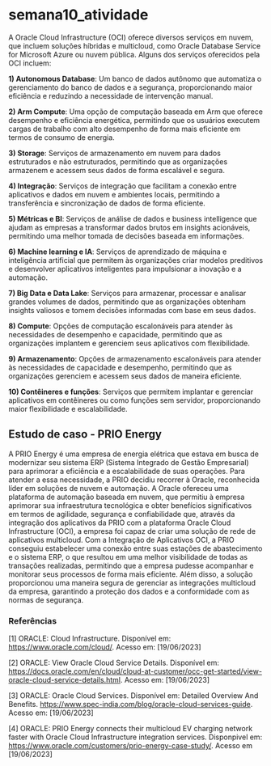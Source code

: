 # semana10_atividade
A Oracle Cloud Infrastructure (OCI) oferece diversos serviços em nuvem, que incluem soluções híbridas e multicloud, como Oracle Database Service for Microsoft Azure ou nuvem pública. Alguns dos serviços oferecidos pela OCI incluem:

**1) Autonomous Database**: Um banco de dados autônomo que automatiza o gerenciamento do banco de dados e a segurança, proporcionando maior eficiência e reduzindo a necessidade de intervenção manual.

**2) Arm Compute**: Uma opção de computação baseada em Arm que oferece desempenho e eficiência energética, permitindo que os usuários executem cargas de trabalho com alto desempenho de forma mais eficiente em termos de consumo de energia.

**3) Storage**: Serviços de armazenamento em nuvem para dados estruturados e não estruturados, permitindo que as organizações armazenem e acessem seus dados de forma escalável e segura.

**4) Integração**: Serviços de integração que facilitam a conexão entre aplicativos e dados em nuvem e ambientes locais, permitindo a transferência e sincronização de dados de forma eficiente.

**5) Métricas e BI**: Serviços de análise de dados e business intelligence que ajudam as empresas a transformar dados brutos em insights acionáveis, permitindo uma melhor tomada de decisões baseada em informações.

**6) Machine learning e IA**: Serviços de aprendizado de máquina e inteligência artificial que permitem às organizações criar modelos preditivos e desenvolver aplicativos inteligentes para impulsionar a inovação e a automação.

**7) Big Data e Data Lake**: Serviços para armazenar, processar e analisar grandes volumes de dados, permitindo que as organizações obtenham insights valiosos e tomem decisões informadas com base em seus dados.

**8) Compute**: Opções de computação escalonáveis para atender às necessidades de desempenho e capacidade, permitindo que as organizações implantem e gerenciem seus aplicativos com flexibilidade.

**9) Armazenamento**: Opções de armazenamento escalonáveis para atender às necessidades de capacidade e desempenho, permitindo que as organizações gerenciem e acessem seus dados de maneira eficiente.

**10) Contêineres e funções**: Serviços que permitem implantar e gerenciar aplicativos em contêineres ou como funções sem servidor, proporcionando maior flexibilidade e escalabilidade.

## Estudo de caso - PRIO Energy
A PRIO Energy é uma empresa de energia elétrica que estava em busca de modernizar seu sistema ERP (Sistema Integrado de Gestão Empresarial) para aprimorar a eficiência e a escalabilidade de suas operações. Para atender a essa necessidade, a PRIO decidiu recorrer à Oracle, reconhecida líder em soluções de nuvem e automação. A Oracle ofereceu uma plataforma de automação baseada em nuvem, que permitiu à empresa aprimorar sua infraestrutura tecnológica e obter benefícios significativos em termos de agilidade, segurança e confiabilidade que, através da integração dos aplicativos da PRIO com a plataforma Oracle Cloud Infrastructure (OCI), a empresa foi capaz de criar uma solução de rede de aplicativos multicloud.
Com a Integração de Aplicativos OCI, a PRIO conseguiu estabelecer uma conexão entre suas estações de abastecimento e o sistema ERP, o que resultou em uma melhor visibilidade de todas as transações realizadas, permitindo que a empresa pudesse acompanhar e monitorar seus processos de forma mais eficiente. Além disso, a solução proporcionou uma maneira segura de gerenciar as integrações multicloud da empresa, garantindo a proteção dos dados e a conformidade com as normas de segurança.

### Referências
[1] ORACLE: Cloud Infrastructure. Disponível em: https://www.oracle.com/cloud/. Acesso em: [19/06/2023]

[2] ORACLE: View Oracle Cloud Service Details. Disponível em: https://docs.oracle.com/en/cloud/cloud-at-customer/occ-get-started/view-oracle-cloud-service-details.html. Acesso em: [19/06/2023]

[3] ORACLE: Oracle Cloud Services. Disponível em: Detailed Overview And Benefits. https://www.spec-india.com/blog/oracle-cloud-services-guide. Acesso em: [19/06/2023]

[4] ORACLE: PRIO Energy connects their multicloud EV charging network faster with Oracle Cloud Infrastructure integration services. Disponpivel em: https://www.oracle.com/customers/prio-energy-case-study/. Acesso em [19/06/2023]
